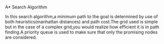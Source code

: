 A* Search Algorithm

In this search algorithm,a minimum path to the goal is determined by use of both heuristics(manhattan distances) and path cost.The grid used is simple but in the case of a complex grid,you would realize how efficient it is in path finding.A priority queue is used to make sure that only the promising nodes are considered.
